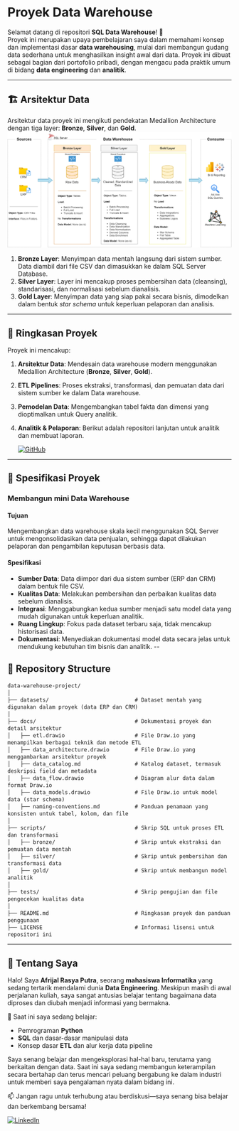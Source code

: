 # Proyek Data Warehouse

Selamat datang di repositori **SQL Data Warehouse**! 🚀  
Proyek ini merupakan upaya pembelajaran saya dalam memahami konsep dan implementasi dasar **data warehousing**, mulai dari membangun gudang data sederhana untuk menghasilkan insight awal dari data. Proyek ini dibuat sebagai bagian dari portofolio pribadi, dengan mengacu pada praktik umum di bidang **data engineering** dan **analitik**.

---

## 🏗️ Arsitektur Data

Arsitektur data proyek ini mengikuti pendekatan Medallion Architecture dengan tiga layer: **Bronze**, **Silver**, dan **Gold**.
![Data Architecture](docs/data_architecture.png)

1. **Bronze Layer**: Menyimpan data mentah langsung dari sistem sumber. Data diambil dari file CSV dan dimasukkan ke dalam SQL Server Database.
2. **Silver Layer**: Layer ini mencakup proses pembersihan data (cleansing), standarisasi, dan normalisasi sebelum dianalisis.
3. **Gold Layer**: Menyimpan data yang siap pakai secara bisnis, dimodelkan dalam bentuk *star schema* untuk keperluan pelaporan dan analisis.

---

## 📖 Ringkasan Proyek

Proyek ini mencakup:

1. **Arsitektur Data**: Mendesain data warehouse modern menggunakan Medallion Architecture (**Bronze**, **Silver**, **Gold**).
2. **ETL Pipelines**: Proses ekstraksi, transformasi, dan pemuatan data dari sistem sumber ke dalam Data warehouse.
3. **Pemodelan Data**: Mengembangkan tabel fakta dan dimensi yang dioptimalkan untuk Query analitik.
4. **Analitik & Pelaporan**: Berikut adalah repositori lanjutan untuk analitik dan membuat laporan.

   [![GitHub](https://img.shields.io/badge/GitHub-181717?style=for-the-badge&logo=github&logoColor=white)](https://github.com/afrijalrasya/SQL-data-analytics-project)

---

## 🚀 Spesifikasi Proyek

### Membangun mini Data Warehouse 

#### Tujuan
Mengembangkan data warehouse skala kecil menggunakan SQL Server untuk mengonsolidasikan data penjualan, sehingga dapat dilakukan pelaporan dan pengambilan keputusan berbasis data.

#### Spesifikasi
- **Sumber Data**: Data diimpor dari dua sistem sumber (ERP dan CRM) dalam bentuk file CSV.
- **Kualitas Data**: Melakukan pembersihan dan perbaikan kualitas data sebelum dianalisis.
- **Integrasi**: Menggabungkan kedua sumber menjadi satu model data yang mudah digunakan untuk keperluan analitik.
- **Ruang Lingkup**: Fokus pada dataset terbaru saja, tidak mencakup historisasi data.
- **Dokumentasi**: Menyediakan dokumentasi model data secara jelas untuk mendukung kebutuhan tim bisnis dan analitik.
--
## 📂 Repository Structure
```
data-warehouse-project/
│
├── datasets/                           # Dataset mentah yang digunakan dalam proyek (data ERP dan CRM)
│
├── docs/                               # Dokumentasi proyek dan detail arsitektur
│   ├── etl.drawio                      # File Draw.io yang menampilkan berbagai teknik dan metode ETL
│   ├── data_architecture.drawio        # File Draw.io yang menggambarkan arsitektur proyek
│   ├── data_catalog.md                 # Katalog dataset, termasuk deskripsi field dan metadata
│   ├── data_flow.drawio                # Diagram alur data dalam format Draw.io
│   ├── data_models.drawio              # File Draw.io untuk model data (star schema)
│   ├── naming-conventions.md           # Panduan penamaan yang konsisten untuk tabel, kolom, dan file
│
├── scripts/                            # Skrip SQL untuk proses ETL dan transformasi
│   ├── bronze/                         # Skrip untuk ekstraksi dan pemuatan data mentah
│   ├── silver/                         # Skrip untuk pembersihan dan transformasi data
│   ├── gold/                           # Skrip untuk membangun model analitik
│
├── tests/                              # Skrip pengujian dan file pengecekan kualitas data
│
├── README.md                           # Ringkasan proyek dan panduan penggunaan
├── LICENSE                             # Informasi lisensi untuk repositori ini

```
---

## 🌟 Tentang Saya

Halo! Saya **Afrijal Rasya Putra**, seorang **mahasiswa Informatika** yang sedang tertarik mendalami dunia **Data Engineering**. Meskipun masih di awal perjalanan kuliah, saya sangat antusias belajar tentang bagaimana data diproses dan diubah menjadi informasi yang bermakna.

📌 Saat ini saya sedang belajar:
- Pemrograman **Python**
- **SQL** dan dasar-dasar manipulasi data
- Konsep dasar **ETL** dan alur kerja data pipeline

Saya senang belajar dan mengeksplorasi hal-hal baru, terutama yang berkaitan dengan data. Saat ini saya sedang membangun keterampilan secara bertahap dan terus mencari peluang bergabung ke dalam industri untuk memberi saya pengalaman nyata dalam bidang ini.

📫 Jangan ragu untuk terhubung atau berdiskusi—saya senang bisa belajar dan berkembang bersama!

[![LinkedIn](https://img.shields.io/badge/LinkedIn-0077B5?style=for-the-badge&logo=linkedin&logoColor=white)](https://www.linkedin.com/in/afrijalrasyaputra/)
